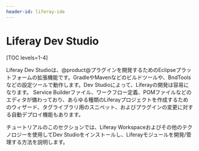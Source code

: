 ```yaml
---
header-id: liferay-ide
---
```


# Liferay Dev Studio

[TOC levels=1-4]

Liferay Dev Studioは、@product@プラグインを開発するためのEclipseプラットフォームの拡張機能です。GradleやMavenなどのビルドツールや、BndToolsなどの設定ツールで動作します。Dev Studioによって、Liferayの開発は容易になります。
Service Builderファイル、ワークフロー定義、POMファイルなどのエディタが備わっており、あらゆる種類のLiferayプロジェクトを作成するためのウィザード、タグライブラリ用のスニペット、およびプラグインの変更に対する自動デプロイ機能もあります。

チュートリアルのこのセクションでは、Liferay Workspaceおよびその他のテクノロジーを使用してDev Studioをインストールし、Liferayモジュールを開発/管理する方法を説明します。
